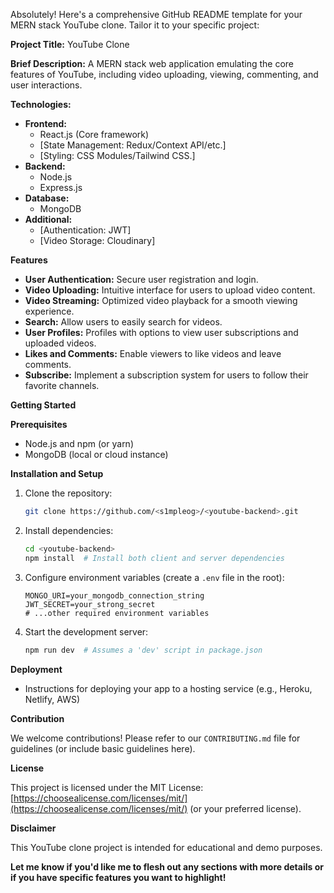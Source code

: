 Absolutely! Here's a comprehensive GitHub README template for your MERN stack YouTube clone. Tailor it to your specific project:

**Project Title:** YouTube Clone

**Brief Description:** A MERN stack web application emulating the core features of YouTube, including video uploading, viewing, commenting, and user interactions.

**Technologies:**

- **Frontend:**
  - React.js (Core framework)
  - [State Management: Redux/Context API/etc.]
  - [Styling: CSS Modules/Tailwind CSS.]
- **Backend:**
  - Node.js
  - Express.js
- **Database:**
  - MongoDB
- **Additional:**
  - [Authentication: JWT]
  - [Video Storage: Cloudinary]

**Features**

- **User Authentication:** Secure user registration and login.
- **Video Uploading:** Intuitive interface for users to upload video content.
- **Video Streaming:** Optimized video playback for a smooth viewing experience.
- **Search:** Allow users to easily search for videos.
- **User Profiles:** Profiles with options to view user subscriptions and uploaded videos.
- **Likes and Comments:** Enable viewers to like videos and leave comments.
- **Subscribe:** Implement a subscription system for users to follow their favorite channels.

**Getting Started**

**Prerequisites**

- Node.js and npm (or yarn)
- MongoDB (local or cloud instance)

**Installation and Setup**

1. Clone the repository:

   ```bash
   git clone https://github.com/<s1mpleog>/<youtube-backend>.git
   ```

2. Install dependencies:

   ```bash
   cd <youtube-backend>
   npm install  # Install both client and server dependencies
   ```

3. Configure environment variables (create a `.env` file in the root):

   ```
   MONGO_URI=your_mongodb_connection_string
   JWT_SECRET=your_strong_secret
   # ...other required environment variables
   ```

4. Start the development server:

   ```bash
   npm run dev  # Assumes a 'dev' script in package.json
   ```

**Deployment**

- Instructions for deploying your app to a hosting service (e.g., Heroku, Netlify, AWS)

**Contribution**

We welcome contributions! Please refer to our `CONTRIBUTING.md` file for guidelines (or include basic guidelines here).

**License**

This project is licensed under the MIT License: [https://choosealicense.com/licenses/mit/](https://choosealicense.com/licenses/mit/) (or your preferred license).

**Disclaimer**

This YouTube clone project is intended for educational and demo purposes.

**Let me know if you'd like me to flesh out any sections with more details or if you have specific features you want to highlight!**
